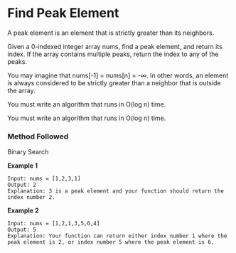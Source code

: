 # Find Peak Element

A peak element is an element that is strictly greater than its neighbors.

Given a 0-indexed integer array nums, find a peak element, and return its index. If the array contains multiple peaks, return the index to any of the peaks.

You may imagine that nums[-1] = nums[n] = -∞. In other words, an element is always considered to be strictly greater than a neighbor that is outside the array.

You must write an algorithm that runs in O(log n) time.

You must write an algorithm that runs in O(log n) time.

### Method Followed
Binary Search

**Example 1**
```
Input: nums = [1,2,3,1]
Output: 2
Explanation: 3 is a peak element and your function should return the index number 2.
```
**Example 2**
```
Input: nums = [1,2,1,3,5,6,4]
Output: 5
Explanation: Your function can return either index number 1 where the peak element is 2, or index number 5 where the peak element is 6.
```